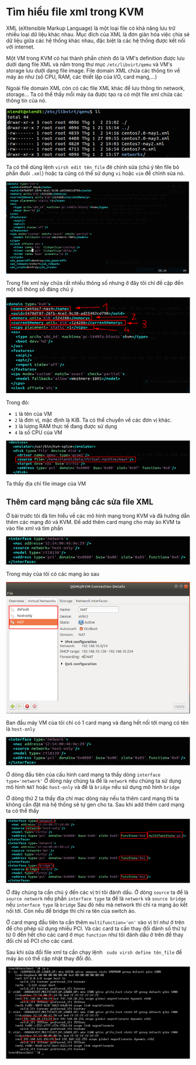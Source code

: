 # Tìm hiểu file xml trong KVM

XML (eXtensible Markup Language) là một loại file có khả năng lưu trữ nhiều loại dữ liệu khác nhau. Mục đích của XML là đơn giản hóa việc chia sẻ dữ liệu giữa các hệ thống khác nhau, đặc biệt là các hệ thống được kết nối với internet.

Một VM trong KVM có hai thành phần chính đó là VM's definition được lưu dưới dạng file XML và nằm trong thư mục `/etc/libvirt/qemu` và VM's storage lưu dưới dạng file image.
File domain XML chứa các thông tin về máy ảo như (số CPU, RAM, các thiết lập của I/O, card mạng,...)

Ngoài file domain XML còn có các file XML khác để lưu thông tin network, storage...
Ta có thể thấy mỗi máy ỏa được tạo ra có một file xml chứa các thông tin của nó.

![](https://github.com/niemdinhtrong/NIEMDT/blob/master/KVM/images/xml1.png)

Ta có thể dùng lệnh `virsh edit tên_file` đẻ chỉnh sửa (chú ý tên file bỏ phần đuôi `.xml`) hoặc ta cũng có thể sử dụng `vi` hoặc `vim` để chỉnh sủa nó.

![](https://github.com/niemdinhtrong/NIEMDT/blob/master/KVM/images/xml2.png)

Trong file xml này chứa rất nhiều thông số nhưng ở đây tôi chỉ đề cập đến một số thông số đáng chú ý

![](https://github.com/niemdinhtrong/NIEMDT/blob/master/KVM/images/xml3.png)

Trong đó:
* `1` là tên của VM
* `2` là đơn vị, mặc định là KiB. Ta có thể chuyển về các đơn vị khác.
* `3` là lượng RAM thực tế đang được sử dụng
* `4` là số CPU của VM

![](https://github.com/niemdinhtrong/NIEMDT/blob/master/KVM/images/xml4.png)

Ta thấy địa chỉ file image của VM

## Thêm card mạng bằng các sửa file XML

Ở bài trước tôi đã tìm hiểu về các mô hình mạng trong KVM và đã hướng dẫn thêm các mạng đó và KVM. Để add thêm card mạng cho máy ảo KVM ta vào file xml và tìm phần

![](https://github.com/niemdinhtrong/NIEMDT/blob/master/KVM/images/xml5a.png)

Trong máy của tôi có các mạng ảo sau

![](https://github.com/niemdinhtrong/NIEMDT/blob/master/KVM/images/xml6.png)

Ban đầu máy VM của tôi chỉ có 1 card mạng và đang hết nối tới mạng có tên là `host-only`

![](https://github.com/niemdinhtrong/NIEMDT/blob/master/KVM/images/xml5a.png)

Ở dòng đầu tiên của cấu hình card mạng ta thấy dòng `interface type='network'` Ở dòng này chúng ta để là `network` nếu chúng ta sử dụng mô hình `NAT` hoặc `host-only` và để là `bridge` nếu sử dụng mô hình `bridge`

Ở dòng thứ 2 ta thấy địa chỉ mac dòng này nếu ta thêm card  mạng thì ta không cần đặt mà hệ thống sẽ tự gen cho ta.
Sau khi add thêm card mạng ta có thể thấy

![](https://github.com/niemdinhtrong/NIEMDT/blob/master/KVM/images/xml5.png)

Ở đây chúng ta cần chú ý đến các vị trí tôi đánh dấu. Ở dòng `source` ta để là `source network` nếu phần `interface type` ta để là `network` và `source bridge` nếu `interface type` là `bridge` Sau đó nếu mà network thì chỉ ra mạng ảo kết nối tới. Còn nếu để bridge thì chỉ ra tên của switch ảo.

Ở card mạng đầu tiên ta cần thêm `multifunction='on'` vào vị trí như ở trên để cho phép sử dụng nhiều PCI. Và các card ta cần thay đổi đánh số thứ tự từ 0 đến hết cho các card ở mục `function` như tôi đánh dấu ở trên để thay đổi chỉ số PCI cho các card.

Sau khi sửa đổi file xml ta cần chạy lệnh ` sudo virsh define tên_file` để máy ảo có thể cập nhật thay đổi đó.

![](https://github.com/niemdinhtrong/NIEMDT/blob/master/KVM/images/xml7.png)